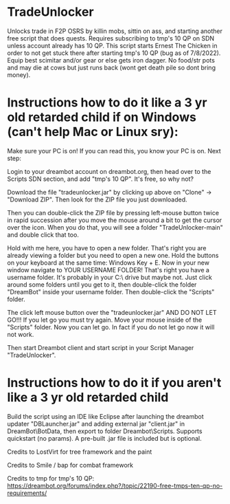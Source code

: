 # TradeUnlocker
Unlocks trade in F2P OSRS by killin mobs, sittin on ass, and starting another free script that does quests. Requires subscribing to tmp's 10 QP on SDN unless account already has 10 QP. This script starts Ernest The Chicken in order to not get stuck there after starting tmp's 10 QP (bug as of 7/8/2022). Equip  best scimitar and/or gear or else gets iron dagger. No food/str pots and may die at cows but just runs back (wont get death pile so dont bring money).


# Instructions how to do it like a 3 yr old retarded child if on Windows (can't help Mac or Linux sry):

Make sure your PC is on! If you can read this, you know your PC is on. Next step:

Login to your dreambot account on dreambot.org, then head over to the Scripts SDN section, and add "tmp's 10 QP". It's free, so why not?

Download the file "tradeunlocker.jar" by clicking up above on "Clone" -> "Download ZIP". Then look for the ZIP file you just downloaded.

Then you can double-click the ZIP file by pressing left-mouse button twice in rapid succession after you move the mouse around a bit to get the cursor over the icon. When you do that, you will see a folder "TradeUnlocker-main" and double click that too. 

Hold with me here, you have to open a new folder. That's right you are already viewing a folder but you need to open a new one. Hold the buttons on your keyboard at the same time: Windows Key + E. Now in your new window navigate to YOUR USERNAME FOLDER! That's right you have a username folder. It's probably in your C:\ drive but maybe not. Just click around some folders until you get to it, then double-click the folder "DreamBot" inside your username folder. Then double-click the "Scripts" folder. 

The click left mouse button over the "tradeunlocker.jar" AND DO NOT LET GO!!! If you let go you must try again. Move your mouse inside of the "Scripts" folder. Now you can let go. In fact if you do not let go now it will not work.

 Then start Dreambot client and start script in your Script Manager "TradeUnlocker".

# Instructions how to do it if you aren't like a 3 yr old retarded child

Build the script using an IDE like Eclipse after launching the dreambot updater "DBLauncher.jar" and adding external jar "client.jar" in DreamBot\BotData, then export to folder Dreambot\Scripts. Supports quickstart (no params). A pre-built .jar file is included but is optional.



Credits to LostVirt for tree framework and the paint

Credits to Smile / bap for combat framework

Credits to tmp for tmp's 10 QP: https://dreambot.org/forums/index.php?/topic/22190-free-tmps-ten-qp-no-requirements/

